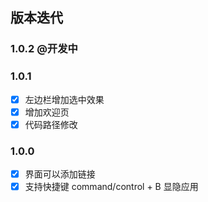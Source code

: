 ## 版本迭代

### 1.0.2 @开发中


### 1.0.1

- [x] 左边栏增加选中效果
- [x] 增加欢迎页
- [x] 代码路径修改

### 1.0.0

- [x] 界面可以添加链接
- [x] 支持快捷键 command/control + B 显隐应用